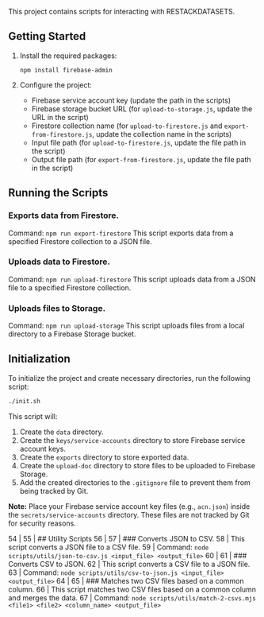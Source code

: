 This project contains scripts for interacting with RESTACKDATASETS.


## Getting Started

1.  Install the required packages:

    ```
    npm install firebase-admin
    ```

2.  Configure the project:

    *   Firebase service account key (update the path in the scripts)
    *   Firebase storage bucket URL (for `upload-to-storage.js`, update the URL in the script)
    *   Firestore collection name (for `upload-to-firestore.js` and `export-from-firestore.js`, update the collection name in the scripts)
    *   Input file path (for `upload-to-firestore.js`, update the file path in the script)
    *   Output file path (for `export-from-firestore.js`, update the file path in the script)


## Running the Scripts

### Exports data from Firestore.
Command: `npm run export-firestore`
This script exports data from a specified Firestore collection to a JSON file.

### Uploads data to Firestore.
Command: `npm run upload-firestore`
This script uploads data from a JSON file to a specified Firestore collection.

### Uploads files to Storage.
Command: `npm run upload-storage`
This script uploads files from a local directory to a Firebase Storage bucket.

## Initialization

To initialize the project and create necessary directories, run the following script:

```bash
./init.sh
```

This script will:

1.  Create the `data` directory.
2.  Create the `keys/service-accounts` directory to store Firebase service account keys.
3.  Create the `exports` directory to store exported data.
4.  Create the `upload-doc` directory to store files to be uploaded to Firebase Storage.
5.  Add the created directories to the `.gitignore` file to prevent them from being tracked by Git.

**Note:** Place your Firebase service account key files (e.g., `acn.json`) inside the `secrets/service-accounts` directory. These files are not tracked by Git for security reasons.

54 |
55 | ## Utility Scripts
56 |
57 | ### Converts JSON to CSV.
58 | This script converts a JSON file to a CSV file.
59 | Command: `node scripts/utils/json-to-csv.js <input_file> <output_file>`
60 |
61 | ### Converts CSV to JSON.
62 | This script converts a CSV file to a JSON file.
63 | Command: `node scripts/utils/csv-to-json.js <input_file> <output_file>`
64 |
65 | ### Matches two CSV files based on a common column.
66 | This script matches two CSV files based on a common column and merges the data.
67 | Command: `node scripts/utils/match-2-csvs.mjs <file1> <file2> <column_name> <output_file>`
